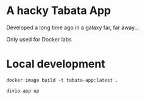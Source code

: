 
A hacky Tabata App
=================

Developed a long time ago in a galaxy far, far away...

Only used for Docker labs

Local development
=================

`docker image build -t tabata-app:latest .`

`divio app up`
